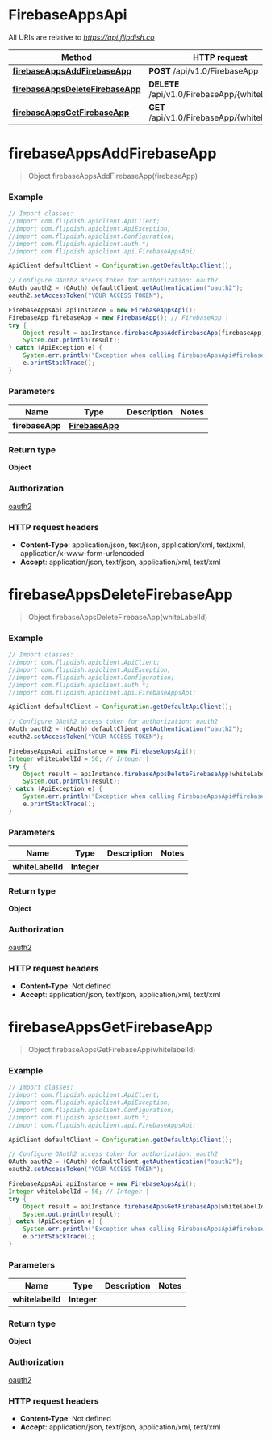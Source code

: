 # FirebaseAppsApi

All URIs are relative to *https://api.flipdish.co*

Method | HTTP request | Description
------------- | ------------- | -------------
[**firebaseAppsAddFirebaseApp**](FirebaseAppsApi.md#firebaseAppsAddFirebaseApp) | **POST** /api/v1.0/FirebaseApp | 
[**firebaseAppsDeleteFirebaseApp**](FirebaseAppsApi.md#firebaseAppsDeleteFirebaseApp) | **DELETE** /api/v1.0/FirebaseApp/{whiteLabelId} | 
[**firebaseAppsGetFirebaseApp**](FirebaseAppsApi.md#firebaseAppsGetFirebaseApp) | **GET** /api/v1.0/FirebaseApp/{whitelabelId} | 


<a name="firebaseAppsAddFirebaseApp"></a>
# **firebaseAppsAddFirebaseApp**
> Object firebaseAppsAddFirebaseApp(firebaseApp)



### Example
```java
// Import classes:
//import com.flipdish.apiclient.ApiClient;
//import com.flipdish.apiclient.ApiException;
//import com.flipdish.apiclient.Configuration;
//import com.flipdish.apiclient.auth.*;
//import com.flipdish.apiclient.api.FirebaseAppsApi;

ApiClient defaultClient = Configuration.getDefaultApiClient();

// Configure OAuth2 access token for authorization: oauth2
OAuth oauth2 = (OAuth) defaultClient.getAuthentication("oauth2");
oauth2.setAccessToken("YOUR ACCESS TOKEN");

FirebaseAppsApi apiInstance = new FirebaseAppsApi();
FirebaseApp firebaseApp = new FirebaseApp(); // FirebaseApp | 
try {
    Object result = apiInstance.firebaseAppsAddFirebaseApp(firebaseApp);
    System.out.println(result);
} catch (ApiException e) {
    System.err.println("Exception when calling FirebaseAppsApi#firebaseAppsAddFirebaseApp");
    e.printStackTrace();
}
```

### Parameters

Name | Type | Description  | Notes
------------- | ------------- | ------------- | -------------
 **firebaseApp** | [**FirebaseApp**](FirebaseApp.md)|  |

### Return type

**Object**

### Authorization

[oauth2](../README.md#oauth2)

### HTTP request headers

 - **Content-Type**: application/json, text/json, application/xml, text/xml, application/x-www-form-urlencoded
 - **Accept**: application/json, text/json, application/xml, text/xml

<a name="firebaseAppsDeleteFirebaseApp"></a>
# **firebaseAppsDeleteFirebaseApp**
> Object firebaseAppsDeleteFirebaseApp(whiteLabelId)



### Example
```java
// Import classes:
//import com.flipdish.apiclient.ApiClient;
//import com.flipdish.apiclient.ApiException;
//import com.flipdish.apiclient.Configuration;
//import com.flipdish.apiclient.auth.*;
//import com.flipdish.apiclient.api.FirebaseAppsApi;

ApiClient defaultClient = Configuration.getDefaultApiClient();

// Configure OAuth2 access token for authorization: oauth2
OAuth oauth2 = (OAuth) defaultClient.getAuthentication("oauth2");
oauth2.setAccessToken("YOUR ACCESS TOKEN");

FirebaseAppsApi apiInstance = new FirebaseAppsApi();
Integer whiteLabelId = 56; // Integer | 
try {
    Object result = apiInstance.firebaseAppsDeleteFirebaseApp(whiteLabelId);
    System.out.println(result);
} catch (ApiException e) {
    System.err.println("Exception when calling FirebaseAppsApi#firebaseAppsDeleteFirebaseApp");
    e.printStackTrace();
}
```

### Parameters

Name | Type | Description  | Notes
------------- | ------------- | ------------- | -------------
 **whiteLabelId** | **Integer**|  |

### Return type

**Object**

### Authorization

[oauth2](../README.md#oauth2)

### HTTP request headers

 - **Content-Type**: Not defined
 - **Accept**: application/json, text/json, application/xml, text/xml

<a name="firebaseAppsGetFirebaseApp"></a>
# **firebaseAppsGetFirebaseApp**
> Object firebaseAppsGetFirebaseApp(whitelabelId)



### Example
```java
// Import classes:
//import com.flipdish.apiclient.ApiClient;
//import com.flipdish.apiclient.ApiException;
//import com.flipdish.apiclient.Configuration;
//import com.flipdish.apiclient.auth.*;
//import com.flipdish.apiclient.api.FirebaseAppsApi;

ApiClient defaultClient = Configuration.getDefaultApiClient();

// Configure OAuth2 access token for authorization: oauth2
OAuth oauth2 = (OAuth) defaultClient.getAuthentication("oauth2");
oauth2.setAccessToken("YOUR ACCESS TOKEN");

FirebaseAppsApi apiInstance = new FirebaseAppsApi();
Integer whitelabelId = 56; // Integer | 
try {
    Object result = apiInstance.firebaseAppsGetFirebaseApp(whitelabelId);
    System.out.println(result);
} catch (ApiException e) {
    System.err.println("Exception when calling FirebaseAppsApi#firebaseAppsGetFirebaseApp");
    e.printStackTrace();
}
```

### Parameters

Name | Type | Description  | Notes
------------- | ------------- | ------------- | -------------
 **whitelabelId** | **Integer**|  |

### Return type

**Object**

### Authorization

[oauth2](../README.md#oauth2)

### HTTP request headers

 - **Content-Type**: Not defined
 - **Accept**: application/json, text/json, application/xml, text/xml

